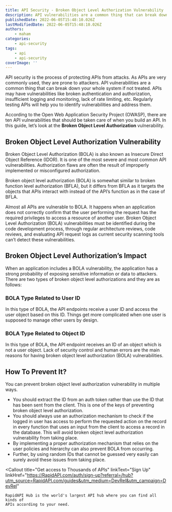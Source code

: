 ```yaml
---
title: ​​API Security - Broken Object Level Authorization Vulnerability
description: API vulnerabilities are a common thing that can break down your whole system if not treated. APIs may have vulnerabilities like broken authentication and authorization, insufficient logging and monitoring, lack of rate limiting, etc.
publishedDate: 2022-06-05T15:48:10.026Z
lastModifiedDate: 2022-06-05T15:48:10.026Z
authors:
    - maham
categories:
    - api-security
tags:
    - api
    - api-security
coverImage: ''
---
```


<Lead>

API security is the process of protecting APIs from attacks. As APIs are very commonly used, they are prone to attackers. API vulnerabilities are a common thing that can break down your whole system if not treated. APIs may have vulnerabilities like broken authentication and authorization, insufficient logging and monitoring, lack of rate limiting, etc. Regularly testing APIs will help you to identify vulnerabilities and address them.

</Lead>

According to the Open Web Application Security Project (OWASP), there are ten API vulnerabilities that should be taken care of when you build an API. In this guide, let’s look at the **Broken Object Level Authorization** vulnerability.

## Broken Object Level Authorization Vulnerability

Broken Object Level Authorization (BOLA) is also known as Insecure Direct Object Reference (IDOR). It is one of the most severe and most common API vulnerabilities. Authorization flaws are often the result of improperly implemented or misconfigured authorization.

Broken object level authorization (BOLA) is somewhat similar to broken function level authorization (BFLA), but it differs from BFLA as it targets the objects that APIs interact with instead of the API’s function as in the case of BFLA.

Almost all APIs are vulnerable to BOLA. It happens when an application does not correctly confirm that the user performing the request has the required privileges to access a resource of another user.
Broken Object Level Authorization (BOLA) vulnerabilities must be identified during the code development process, through regular architecture reviews, code reviews, and evaluating API request logs as current security scanning tools can’t detect these vulnerabilities.

## Broken Object Level Authorization’s Impact

When an application includes a BOLA vulnerability, the application has a strong probability of exposing sensitive information or data to attackers. There are two types of broken object level authorizations and they are as follows:

### BOLA Type Related to User ID

In this type of BOLA, the API endpoints receive a user ID and access the user object based on this ID. Things get more complicated when one user is supposed to manage other users by design.

### BOLA Type Related to Object ID

In this type of BOLA, the API endpoint receives an ID of an object which is not a user object.
Lack of security control and human errors are the main reasons for having broken object level authorization (BOLA) vulnerabilities.

## How To Prevent It?

You can prevent broken object level authorization vulnerability in multiple ways.

-   You should extract the ID from an auth token rather than use the ID that has been sent from the client. This is one of the keys of preventing broken object level authorization.
-   You should always use an authorization mechanism to check if the logged in user has access to perform the requested action on the record in every function that uses an input from the client to access a record in the database. This will avoid broken object level authorization vulnerability from taking place.
-   By implementing a proper authorization mechanism that relies on the user policies and hierarchy can also prevent BOLA from occurring.
-   Further, by using random IDs that cannot be guessed very easily can surely avoid these issues from taking place.

<Callout
	title="Get access to Thousands of APIs"
	linkText="Sign Up"
	linkHref="https://RapidAPI.com/auth/sign-up?referral=/hub?utm_source=RapidAPI.com/guides&utm_medium=DevRel&utm_campaign=DevRel"
>
	RapidAPI Hub is the world's largest API hub where you can find all kinds of
	APIs according to your need.
</Callout>

